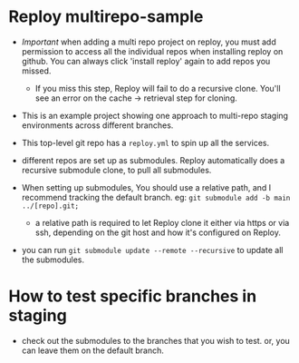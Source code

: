 # Reploy multirepo-sample

- _Important_ when adding a multi repo project on reploy, you must add permission to access all the individual repos when installing reploy on github. You can always click 'install reploy' again to add repos you missed.

  - If you miss this step, Reploy will fail to do a recursive clone. You'll see an error on the cache -> retrieval step for cloning.

- This is an example project showing one approach to multi-repo staging environments across different branches.
- This top-level git repo has a `reploy.yml` to spin up all the services.
- different repos are set up as submodules. Reploy automatically does a recursive submodule clone, to pull all submodules.

- When setting up submodules, You should use a relative path, and I recommend tracking the default branch. eg: `git submodule add -b main ../[repo].git;`
  - a relative path is required to let Reploy clone it either via https or via ssh, depending on the git host and how it's configured on Reploy.
- you can run `git submodule update --remote --recursive` to update all the submodules.

# How to test specific branches in staging

- check out the submodules to the branches that you wish to test. or, you can leave them on the default branch.
